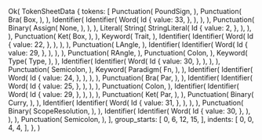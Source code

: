 Ok(
    TokenSheetData {
        tokens: [
            Punctuation(
                PoundSign,
            ),
            Punctuation(
                Bra(
                    Box,
                ),
            ),
            Identifier(
                Identifier(
                    Word(
                        Id {
                            value: 33,
                        },
                    ),
                ),
            ),
            Punctuation(
                Binary(
                    Assign(
                        None,
                    ),
                ),
            ),
            Literal(
                String(
                    StringLiteral(
                        Id {
                            value: 2,
                        },
                    ),
                ),
            ),
            Punctuation(
                Ket(
                    Box,
                ),
            ),
            Keyword(
                Trait,
            ),
            Identifier(
                Identifier(
                    Word(
                        Id {
                            value: 22,
                        },
                    ),
                ),
            ),
            Punctuation(
                LAngle,
            ),
            Identifier(
                Identifier(
                    Word(
                        Id {
                            value: 29,
                        },
                    ),
                ),
            ),
            Punctuation(
                RAngle,
            ),
            Punctuation(
                Colon,
            ),
            Keyword(
                Type(
                    Type,
                ),
            ),
            Identifier(
                Identifier(
                    Word(
                        Id {
                            value: 30,
                        },
                    ),
                ),
            ),
            Punctuation(
                Semicolon,
            ),
            Keyword(
                Paradigm(
                    Fn,
                ),
            ),
            Identifier(
                Identifier(
                    Word(
                        Id {
                            value: 24,
                        },
                    ),
                ),
            ),
            Punctuation(
                Bra(
                    Par,
                ),
            ),
            Identifier(
                Identifier(
                    Word(
                        Id {
                            value: 25,
                        },
                    ),
                ),
            ),
            Punctuation(
                Colon,
            ),
            Identifier(
                Identifier(
                    Word(
                        Id {
                            value: 29,
                        },
                    ),
                ),
            ),
            Punctuation(
                Ket(
                    Par,
                ),
            ),
            Punctuation(
                Binary(
                    Curry,
                ),
            ),
            Identifier(
                Identifier(
                    Word(
                        Id {
                            value: 31,
                        },
                    ),
                ),
            ),
            Punctuation(
                Binary(
                    ScopeResolution,
                ),
            ),
            Identifier(
                Identifier(
                    Word(
                        Id {
                            value: 30,
                        },
                    ),
                ),
            ),
            Punctuation(
                Semicolon,
            ),
        ],
        group_starts: [
            0,
            6,
            12,
            15,
        ],
        indents: [
            0,
            0,
            4,
            4,
        ],
    },
)